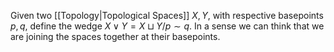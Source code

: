 Given two [[Topology|Topological Spaces]] $X,Y$, with respective basepoints $p,q$, define the wedge $X\lor Y = X\sqcup Y / p\sim q$. In a sense we can think that we are joining the spaces together at their basepoints.
